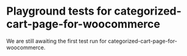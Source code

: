 # Playground tests for categorized-cart-page-for-woocommerce
We are still awaiting the first test run for categorized-cart-page-for-woocommerce.

